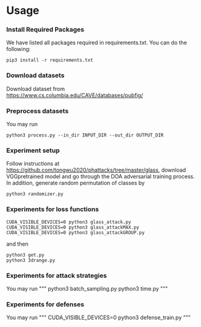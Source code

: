 # Usage
### Install Required Packages
We have listed all packages required in requirements.txt. You can do the following:
```
pip3 install -r requirements.txt
```
### Download datasets
Download dataset from https://www.cs.columbia.edu/CAVE/databases/pubfig/
### Preprocess datasets
You may run
```
python3 process.py --in_dir INPUT_DIR --out_dir OUTPUT_DIR
```


### Experiment setup
Follow instructions at https://github.com/tongwu2020/phattacks/tree/master/glass, download VGGpretrained model and go through the DOA adversarial training process.
In addition, generate random permutation of classes by
```
python3 randomizer.py
```


### Experiments for loss functions
```
CUDA_VISIBLE_DEVICES=0 python3 glass_attack.py
CUDA_VISIBLE_DEVICES=0 python3 glass_attackMAX.py
CUDA_VISIBLE_DEVICES=0 python3 glass_attackGROUP.py
```

and then
```
python3 get.py
python3 3drange.py
```

### Experiments for attack strategies
You may run 
"""
python3 batch_sampling.py
python3 time.py
"""

### Experiments for defenses
You may run 
"""
CUDA_VISIBLE_DEVICES=0 python3 defense_train.py
"""
